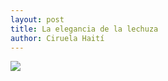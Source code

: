 ```yaml
---
layout: post
title: La elegancia de la lechuza
author: Ciruela Haití
---
```


![](https://ciruelahaiti.github.io/images/001.jpg)
